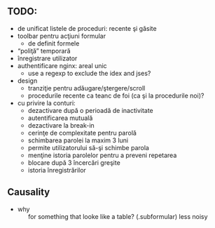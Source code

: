 TODO:
-----

* de unificat listele de proceduri: recente şi găsite
* toolbar pentru acţiuni formular
  * de definit formele
* “poliţă” temporară
* înregistrare utilizator
* authentificare nginx: areal unic
  * use a regexp to exclude the idex and jses?
* design
  * tranziţie pentru adăugare/ştergere/scroll
  * procedurile recente ca teanc de foi (ca şi la procedurile noi)?
* cu privire la conturi:
  * dezactivare după o perioadă de inactivitate
  * autentificarea mutuală
  * dezactivare la break-in
  * cerinţe de complexitate pentru parolă
  * schimbarea parolei la maxim 3 luni
  * permite utilizatorului să-şi schimbe parola
  * menţine istoria parolelor pentru a preveni repetarea
  * blocare după 3 încercări greşite
  * istoria înregistrărilor

Causality
---------

* why <ol> for something that looke like a table? (.subformular)
  less noisy
